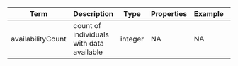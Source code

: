 |Term | Description | Type | Properties | Example | Enum|
| ---| ---| ---| ---| ---| --- |
| availabilityCount | count of individuals with data available | integer | NA | NA | NA|
